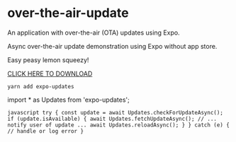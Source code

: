 # over-the-air-update
An application with over-the-air (OTA) updates using Expo.

Async over-the-air update demonstration using Expo without app store.

Easy peasy lemon squeezy!

[CLICK HERE TO DOWNLOAD](https://github.com/marlonelima/over-the-air-demo/releases/download/over-the-air-demo/over-the-air-marlonelima.apk)


`yarn add expo-updates`

import * as Updates from 'expo-updates';

``javascript
try {
  const update = await Updates.checkForUpdateAsync();
  if (update.isAvailable) {
    await Updates.fetchUpdateAsync();
    // ... notify user of update ...
    await Updates.reloadAsync();
  }
} catch (e) {
  // handle or log error
}
``
